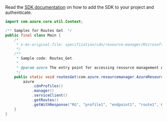 Read the [SDK documentation](https://github.com/Azure/azure-sdk-for-java/blob/azure-resourcemanager_2.15.0/sdk/resourcemanager/azure-resourcemanager/README.md) on how to add the SDK to your project and authenticate.

```java
import com.azure.core.util.Context;

/** Samples for Routes Get. */
public final class Main {
    /*
     * x-ms-original-file: specification/cdn/resource-manager/Microsoft.Cdn/stable/2021-06-01/examples/Routes_Get.json
     */
    /**
     * Sample code: Routes_Get.
     *
     * @param azure The entry point for accessing resource management APIs in Azure.
     */
    public static void routesGet(com.azure.resourcemanager.AzureResourceManager azure) {
        azure
            .cdnProfiles()
            .manager()
            .serviceClient()
            .getRoutes()
            .getWithResponse("RG", "profile1", "endpoint1", "route1", Context.NONE);
    }
}
```
